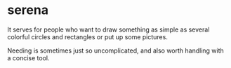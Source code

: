 # serena

It serves for people who want to draw something as simple as several colorful circles and rectangles or put up some pictures.

Needing is sometimes just so uncomplicated, and also worth handling with a concise tool.
